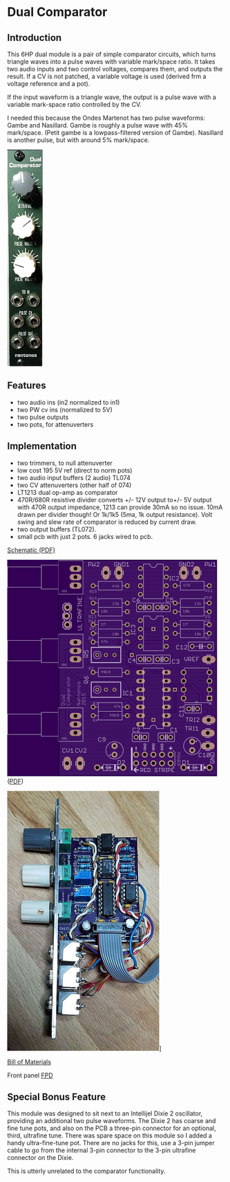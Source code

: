 ﻿# Dual Comparator

## Introduction

This 6HP dual module is a pair of simple comparator circuits, which turns triangle waves into a pulse waves with variable mark/space ratio. It takes two audio inputs and two control voltages, compares them, and outputs the result. If a CV is not patched, a variable voltage is used (derived frm a voltage reference and a pot).

If the input waveform is a triangle wave, the output is a pulse wave with a variable mark-space ratio controlled by the CV.

I needed this because the Ondes Martenot has two pulse waveforms: Gambe and Nasillard.
Gambe is roughly a pulse wave with 45% mark/space. (Petit gambe is a lowpass-filtered version of Gambe).
Nasillard is another pulse, but with around 5% mark/space.

![dual-comparator](images/panel-500.png)

## Features

- two audio ins (in2 normalized to in1)
- two PW cv ins (normalized to 5V)
- two pulse outputs
- two pots, for attenuverters

## Implementation

- two trimmers, to null attenuverter
- low cost 195 5V ref (direct to norm pots)
- two audio input buffers (2 audio) TL074
- two CV attenuverters (other half of 074)
- LT1213 dual op-amp as comparator
- 470R/680R resistive divider converts +/- 12V output to+/- 5V output with 470R output impedance, 1213 can provide 30mA so no issue. 10mA drawn per divider though! Or 1k/1k5 (5ma, 1k output resistance). Volt swing and slew rate of comparator is reduced by current draw.
- two output buffers (TL072).
- small pcb with just 2 pots. 6 jacks wired to pcb.

[Schematic (PDF)](schematic.pdf)

![board](./images/top.png) ([PDF](board.pdf))

![completed module](images/pcb-600.jpg)]

[Bill of Materials](dual_comparator_BOM.md)

Front panel [FPD](./dual_comparator.fpd)

## Special Bonus Feature

This module was designed to sit next to an Intellijel Dixie 2 oscillator, providing an additional two pulse waveforms. The Dixie 2 has coarse and fine tune pots, and also on the PCB a three-pin connector for an optional, third, ultrafine tune. There was spare space on this module so I added a handy ultra-fine-tune pot. There are no jacks for this, use a 3-pin jumper cable to go from the internal 3-pin connector
to the 3-pin ultrafine connector on the Dixie.

This is utterly unrelated to the comparator functionality.
